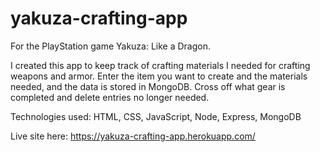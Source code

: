 # yakuza-crafting-app

For the PlayStation game Yakuza: Like a Dragon.

I created this app to keep track of crafting materials I needed for crafting weapons and armor. Enter the item you want to create and the materials needed, and the data is stored in MongoDB. Cross off what gear is completed and delete entries no longer needed.

Technologies used: HTML, CSS, JavaScript, Node, Express, MongoDB

Live site here: https://yakuza-crafting-app.herokuapp.com/
